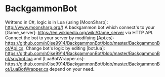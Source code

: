 # BackgammonBot
Writtend in C#, logic is in Lua (using [MoonSharp]: http://www.moonsharp.org/)
A backgammon bot which connect's to your [Game_server]: https://en.wikipedia.org/wiki/Game_server via HTTP API.<br>
Connect the bot to your server by modifying [Api.cs]: https://github.com/n0ise9914/BackgammonBot/blob/master/BackgammonBot/Api.cs.
Change bot's logic by editing [bot.lua]: https://github.com/n0ise9914/BackgammonBot/blob/master/BackgammonBot/src/bot.lua and [LuaBotWrapper.cs]: https://github.com/n0ise9914/BackgammonBot/blob/master/BackgammonBot/LuaBotWrapper.cs depend on your need.

